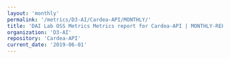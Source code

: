 ```yaml
---
layout: 'monthly'
permalink: '/metrics/D3-AI/Cardea-API/MONTHLY/'
title: 'DAI Lab OSS Metrics Metrics report for Cardea-API | MONTHLY-REPORT-2019-06-01'
organization: 'D3-AI'
repository: 'Cardea-API'
current_date: '2019-06-01'
---
```

